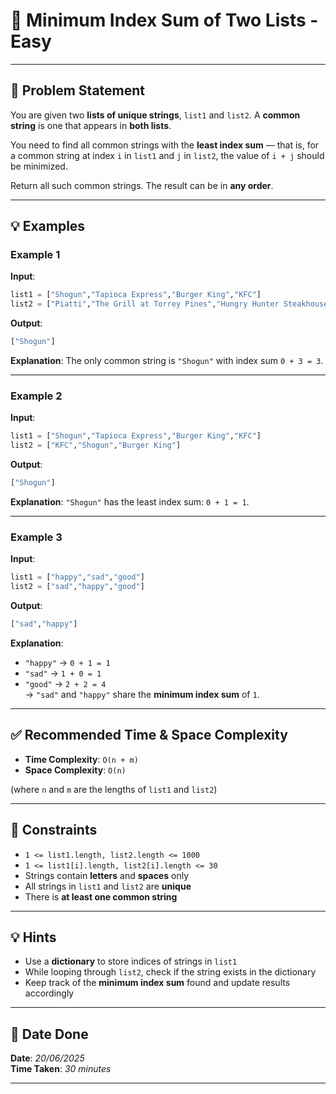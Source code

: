# 🧮 Minimum Index Sum of Two Lists - Easy

---

## 📌 Problem Statement

You are given two **lists of unique strings**, `list1` and `list2`. A **common string** is one that appears in **both lists**.

You need to find all common strings with the **least index sum** — that is, for a common string at index `i` in `list1` and `j` in `list2`, the value of `i + j` should be minimized.

Return all such common strings. The result can be in **any order**.

---

## 💡 Examples

### Example 1
**Input**:
```python
list1 = ["Shogun","Tapioca Express","Burger King","KFC"]
list2 = ["Piatti","The Grill at Torrey Pines","Hungry Hunter Steakhouse","Shogun"]
```

**Output**:
```python
["Shogun"]
```

**Explanation**: The only common string is `"Shogun"` with index sum `0 + 3 = 3`.

---

### Example 2
**Input**:
```python
list1 = ["Shogun","Tapioca Express","Burger King","KFC"]
list2 = ["KFC","Shogun","Burger King"]
```

**Output**:
```python
["Shogun"]
```

**Explanation**: `"Shogun"` has the least index sum: `0 + 1 = 1`.

---

### Example 3
**Input**:
```python
list1 = ["happy","sad","good"]
list2 = ["sad","happy","good"]
```

**Output**:
```python
["sad","happy"]
```

**Explanation**:  
- `"happy"` → `0 + 1 = 1`  
- `"sad"` → `1 + 0 = 1`  
- `"good"` → `2 + 2 = 4`  
→ `"sad"` and `"happy"` share the **minimum index sum** of `1`.

---

## ✅ Recommended Time & Space Complexity

- **Time Complexity**: `O(n + m)`  
- **Space Complexity**: `O(n)`  

(where `n` and `m` are the lengths of `list1` and `list2`)

---

## 📎 Constraints

- `1 <= list1.length, list2.length <= 1000`  
- `1 <= list1[i].length, list2[i].length <= 30`  
- Strings contain **letters** and **spaces** only  
- All strings in `list1` and `list2` are **unique**  
- There is **at least one common string**

---

## 💡 Hints

- Use a **dictionary** to store indices of strings in `list1`
- While looping through `list2`, check if the string exists in the dictionary  
- Keep track of the **minimum index sum** found and update results accordingly

---

## 📅 Date Done

**Date**: *20/06/2025*  
**Time Taken**: *30 minutes*

---